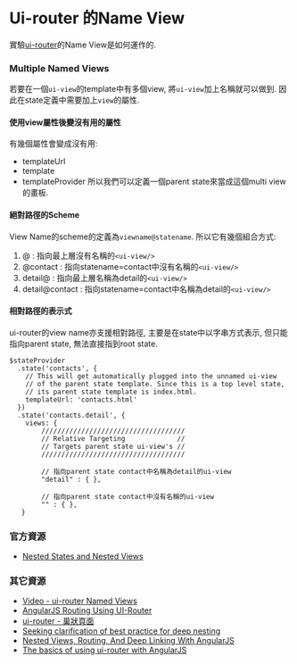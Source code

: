 ﻿Ui-router 的Name View
===
實驗[ui-router](https://github.com/angular-ui/ui-router)的Name View是如何運作的.

### Multiple Named Views
若要在一個`ui-view`的template中有多個view, 將`ui-view`加上名稱就可以做到. 因此在state定義中需要加上`view`的屬性.

#### 使用view屬性後變沒有用的屬性
有幾個屬性會變成沒有用:
* templateUrl
* template 
* templateProvider
所以我們可以定義一個parent state來當成這個multi view的畫板.

#### 絕對路徑的Scheme
View Name的scheme的定義為`viewname@statename`. 所以它有幾個組合方式:
1. @ : 指向最上層沒有名稱的`<ui-view/>`
2. @contact : 指向statename=contact中沒有名稱的`<ui-view/>`
3. detail@ : 指向最上層名稱為detail的`<ui-view/>`
4. detail@contact : 指向statename=contact中名稱為detail的`<ui-view/>`

#### 相對路徑的表示式
ui-router的view name亦支援相對路徑, 主要是在state中以字串方式表示, 但只能指向parent state, 無法直接指到root state.
```
$stateProvider
  .state('contacts', {
    // This will get automatically plugged into the unnamed ui-view 
    // of the parent state template. Since this is a top level state, 
    // its parent state template is index.html.
    templateUrl: 'contacts.html'   
  })
  .state('contacts.detail', {
    views: {
        ////////////////////////////////////
        // Relative Targeting             //
        // Targets parent state ui-view's //
        ////////////////////////////////////

        // 指向parent state contact中名稱為detail的ui-view
        "detail" : { },            

        // 指向parent state contact中沒有名稱的ui-view
        "" : { }, 
   }
```

### 官方資源
* [Nested States and Nested Views](https://github.com/angular-ui/ui-router/wiki/Nested-States-and-Nested-Views)

### 其它資源
* [Video - ui-router Named Views](https://egghead.io/lessons/angularjs-ui-router-named-views)
* [AngularJS Routing Using UI-Router](https://scotch.io/tutorials/angular-routing-using-ui-router)
* [ui-router - 巢狀頁面](http://ithelp.ithome.com.tw/question/10159294?tag=rss.qu)
* [Seeking clarification of best practice for deep nesting](https://github.com/angular-ui/ui-router/issues/130)
* [Nested Views, Routing, And Deep Linking With AngularJS](http://www.bennadel.com/blog/2441-nested-views-routing-and-deep-linking-with-angularjs.htm)
* [The basics of using ui-router with AngularJS](http://joelhooks.com/blog/2013/07/22/the-basics-of-using-ui-router-with-angularjs/)